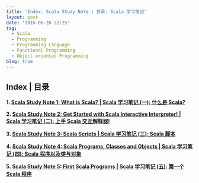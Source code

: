 ```yaml
---
title: 'Index: Scala Study Note | 目录: Scala 学习笔记'
layout: post
date: '2016-06-20 22:25'
tag:
  - Scala
  - Programming
  - Programming Language
  - Functional Programming
  - Object-oriented Programming
blog: true
---
```


## Index \| 目录

  **1. [Scala Study Note 1: What is Scala? \| Scala 学习笔记 (一): 什么是 Scala?](https://fluency03.github.io/scala-study-note-1/)**

  **2. [Scala Study Note 2: Get Started with Scala Interactive Interpreter! \| Scala 学习笔记 (二): 上手 Scala 交互解释器!](https://fluency03.github.io/scala-study-note-2/)**

  **3. [Scala Study Note 3: Scala Scripts \| Scala 学习笔记 (三): Scala 脚本](https://fluency03.github.io/scala-study-note-3/)**

  **4. [Scala Study Note 4: Scala Programs, Classes and Objects \| Scala 学习笔记 (四): Scala 程序以及类与对象](https://fluency03.github.io/scala-study-note-4/)**

  **5. [Scala Study Note 5: First Scala Programs \| Scala 学习笔记 (五): 第一个 Scala 程序](https://fluency03.github.io/scala-study-note-5/)**
